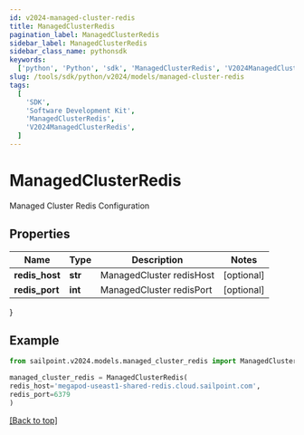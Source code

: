 ```yaml
---
id: v2024-managed-cluster-redis
title: ManagedClusterRedis
pagination_label: ManagedClusterRedis
sidebar_label: ManagedClusterRedis
sidebar_class_name: pythonsdk
keywords:
  ['python', 'Python', 'sdk', 'ManagedClusterRedis', 'V2024ManagedClusterRedis']
slug: /tools/sdk/python/v2024/models/managed-cluster-redis
tags:
  [
    'SDK',
    'Software Development Kit',
    'ManagedClusterRedis',
    'V2024ManagedClusterRedis',
  ]
---
```


# ManagedClusterRedis

Managed Cluster Redis Configuration

## Properties

| Name           | Type    | Description              | Notes      |
| -------------- | ------- | ------------------------ | ---------- |
| **redis_host** | **str** | ManagedCluster redisHost | [optional] |
| **redis_port** | **int** | ManagedCluster redisPort | [optional] |

}

## Example

```python
from sailpoint.v2024.models.managed_cluster_redis import ManagedClusterRedis

managed_cluster_redis = ManagedClusterRedis(
redis_host='megapod-useast1-shared-redis.cloud.sailpoint.com',
redis_port=6379
)

```

[[Back to top]](#)
